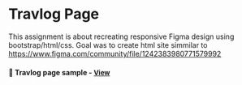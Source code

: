 
# Travlog Page

This assignment is about recreating responsive Figma design using bootstrap/html/css. Goal was to create html site simmilar to https://www.figma.com/community/file/1242383980771579992

<h4>🔹 Travlog page sample - <a href="https://simonakom.github.io/travlog-landing-page/travlog.html" style="font-size:small;">View</a><h4>
